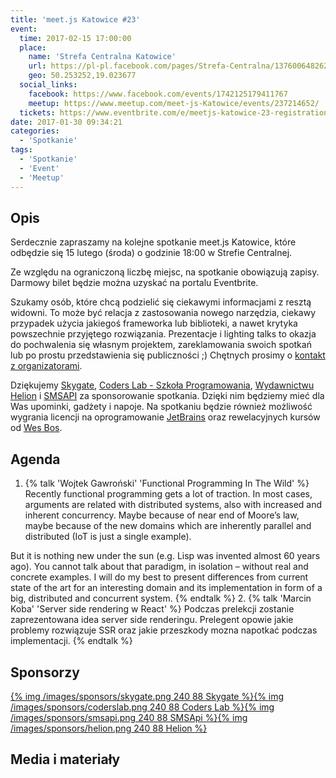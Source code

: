 ```yaml
---
title: 'meet.js Katowice #23'
event:
  time: 2017-02-15 17:00:00
  place:
    name: 'Strefa Centralna Katowice'
    url: https://pl-pl.facebook.com/pages/Strefa-Centralna/1376006482624106
    geo: 50.253252,19.023677
  social_links:
    facebook: https://www.facebook.com/events/1742125179411767
    meetup: https://www.meetup.com/meet-js-Katowice/events/237214652/
  tickets: https://www.eventbrite.com/e/meetjs-katowice-23-registration-31506712425
date: 2017-01-30 09:34:21
categories:
  - 'Spotkanie'
tags:
  - 'Spotkanie'
  - 'Event'
  - 'Meetup'
---
```

## Opis

Serdecznie zapraszamy na kolejne spotkanie meet.js Katowice, które odbędzie się 15 lutego (środa) o godzinie 18:00 w Strefie Centralnej.

Ze względu na ograniczoną liczbę miejsc, na spotkanie obowiązują zapisy. Darmowy bilet będzie można uzyskać na portalu Eventbrite.

Szukamy osób, które chcą podzielić się ciekawymi informacjami z resztą widowni. To może być relacja z zastosowania nowego narzędzia, ciekawy przypadek użycia jakiegoś frameworka lub biblioteki, a nawet krytyka powszechnie przyjętego rozwiązania. Prezentacje i lighting talks to okazja do pochwalenia się własnym projektem, zareklamowania swoich spotkań lub po prostu przedstawienia się publiczności ;) Chętnych prosimy o [kontakt z organizatorami](/about/#Kontakt).

Dziękujemy [Skygate][skygate], [Coders Lab - Szkoła Programowania][coderslab], [Wydawnictwu Helion][helion] i [SMSAPI][smsapi] za sponsorowanie spotkania. Dzięki nim będziemy mieć dla Was upominki, gadżety i napoje. Na spotkaniu będzie również możliwość wygrania licencji na oprogramowanie [JetBrains][jetbrains] oraz rewelacyjnych kursów od [Wes Bos][wesbos].

## Agenda

1. {% talk 'Wojtek Gawroński' 'Functional Programming In The Wild' %}
Recently functional programming gets a lot of traction. In most cases, arguments are related with distributed systems, also with increased and inherent concurrency. Maybe because of near end of Moore’s law, maybe because of the new domains which are inherently parallel and distributed (IoT is just a single example).

But it is nothing new under the sun (e.g. Lisp was invented almost 60 years ago). You cannot talk about that paradigm, in isolation – without real and concrete examples. I will do my best to present differences from current state of the art for an interesting domain and its implementation in form of a big, distributed and concurrent system.
{% endtalk %}
2. {% talk 'Marcin Koba' 'Server side rendering w React' %}
Podczas prelekcji zostanie zaprezentowana idea server side renderingu. Prelegent opowie jakie problemy rozwiązuje SSR oraz jakie przeszkody mozna napotkać podczas implementacji.
{% endtalk %}

## Sponsorzy

[{% img /images/sponsors/skygate.png 240 88 Skygate %}][skygate][{% img /images/sponsors/coderslab.png 240 88 Coders Lab %}][coderslab][{% img /images/sponsors/smsapi.png 240 88 SMSApi %}][smsapi][{% img /images/sponsors/helion.png 240 88 Helion %}][helion]

## Media i materiały

[skygate]: https://skygate.pl
[coderslab]: http://www.coderslab.pl
[smsapi]: https://www.smsapi.com
[helion]: http://helion.pl/
[jetbrains]: https://www.jetbrains.com
[wesbos]: http://wesbos.com